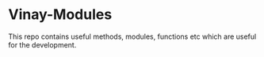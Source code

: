 # Vinay-Modules
This repo contains useful methods, modules, functions etc which are useful for the development.

